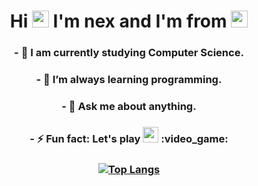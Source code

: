 <h1 align="center">
  Hi <img src="https://media.giphy.com/media/hvRJCLFzcasrR4ia7z/giphy.gif" height="27"> I'm nex and I'm from <img src="https://cdn.countryflags.com/thumbs/cuba/flag-3d-250.png" height="27" />
</h1>
<h3 align="center">
- 🔭 I am currently studying Computer Science.
</h3>
<h3 align="center">
- 🌱 I’m always learning programming.
<h3 align="center">
</h3>
<h3 align="center">
- 💬 Ask me about anything.
<h3 align="center">
</h3>
<h3 align="center">
- ⚡ Fun fact: Let's play <img src= "https://cdn-icons-png.flaticon.com/512/588/588308.png" height="25" /> :video_game:
</h3>
  
<h3 align="center">
  
[![Top Langs](https://github-readme-stats.vercel.app/api/top-langs/?username=josem-nex&layout=compact&theme=prussian)](https://github.com/josem-nex/github-readme-stats) 
  
  </h3>
  
